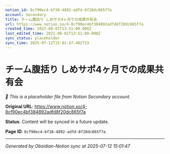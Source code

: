 ```yaml
---
notion_id: 8cf90ec4-bf38-4892-adfd-8f20dc865f7a
account: Secondary
title: チーム腹括り しめサポ4ヶ月での成果共有会
url: https://www.notion.so/4-8cf90ec4bf384892adfd8f20dc865f7a
created_time: 2022-08-01T13:51:00.000Z
last_edited_time: 2022-08-01T13:51:00.000Z
sync_status: placeholder
sync_time: 2025-07-12T15:01:47.482733
---
```


# チーム腹括り しめサポ4ヶ月での成果共有会

*🔄 This is a placeholder file from Notion Secondary account.*

**Original URL**: https://www.notion.so/4-8cf90ec4bf384892adfd8f20dc865f7a

**Status**: Content will be synced in a future update.

**Page ID**: `8cf90ec4-bf38-4892-adfd-8f20dc865f7a`

---

*Generated by Obsidian-Notion sync at 2025-07-12 15:01:47*
